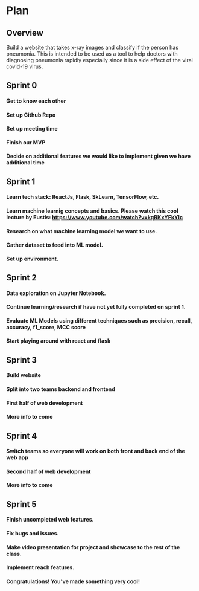 # Plan
## Overview
Build a website that takes x-ray images and classify if the person has pneumonia. This is intended to be used as a tool to help doctors with diagnosing pneumonia rapidly especially since it is a side effect of the viral covid-19 virus.
## Sprint 0
#### Get to know each other 
#### Set up Github Repo
#### Set up meeting time
#### Finish our MVP
#### Decide on additional features we would like to implement given we have additional time

## Sprint 1
#### Learn tech stack: ReactJs, Flask, SkLearn, TensorFlow, etc.
#### Learn machine learnig concepts and basics. Please watch this cool lecture by Eustis: https://www.youtube.com/watch?v=kqRKxYFkYIc
#### Research on what machine learning model we want to use.
#### Gather dataset to feed into ML model.
#### Set up environment.

## Sprint 2
#### Data exploration on Jupyter Notebook.
#### Continue learning/research if have not yet fully completed on sprint 1.
#### Evaluate ML Models using different techniques such as precision, recall, accuracy, f1_score, MCC score
#### Start playing around with react and flask

## Sprint 3
#### Build website
#### Split into two teams backend and frontend
#### First half of web development
#### More info to come

## Sprint 4
#### Switch teams so everyone will work on both front and back end of the web app
#### Second half of web development
#### More info to come

## Sprint 5
#### Finish uncompleted web features.
#### Fix bugs and issues.
#### Make video presentation for project and showcase to the rest of the class.
#### Implement reach features.
#### Congratulations! You've made something very cool!
